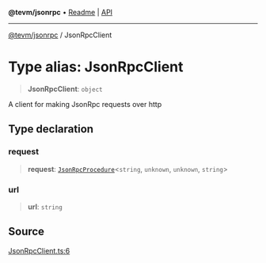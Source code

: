 **@tevm/jsonrpc** • [Readme](../README.md) \| [API](../globals.md)

***

[@tevm/jsonrpc](../README.md) / JsonRpcClient

# Type alias: JsonRpcClient

> **JsonRpcClient**: `object`

A client for making JsonRpc requests over http

## Type declaration

### request

> **request**: [`JsonRpcProcedure`](JsonRpcProcedure.md)\<`string`, `unknown`, `unknown`, `string`\>

### url

> **url**: `string`

## Source

[JsonRpcClient.ts:6](https://github.com/evmts/tevm-monorepo/blob/main/packages/jsonrpc/src/JsonRpcClient.ts#L6)
